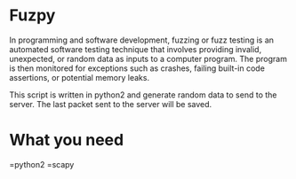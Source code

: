 # Fuzpy
In programming and software development, fuzzing or fuzz testing is an automated software testing technique that involves providing invalid, unexpected, or random data as inputs to a computer program. The program is then monitored for exceptions such as crashes, failing built-in code assertions, or potential memory leaks. 

This script is written in python2 and generate random data to send to the server. The last packet sent to the server will be saved.
# What you need
=python2
=scapy
